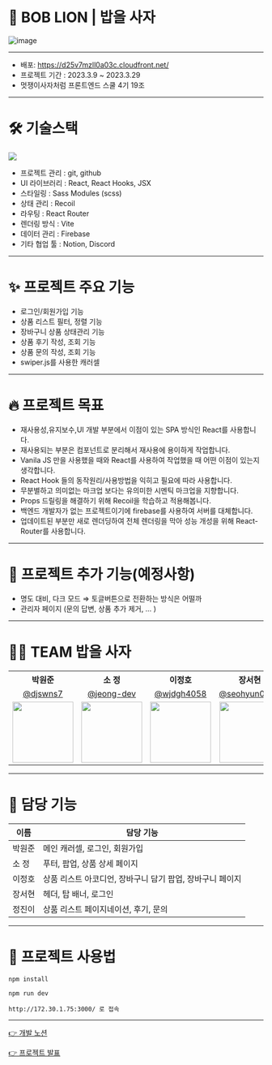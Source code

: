 # 🦁 BOB LION | 밥을 사자

![image](https://ifh.cc/g/Dw4qJo.png)

---

- 배포: https://d25v7mzll0a03c.cloudfront.net/
- 프로젝트 기간 : 2023.3.9 ~ 2023.3.29
- 멋쟁이사자처럼 프론트엔드 스쿨 4기 19조

---

# 🛠 기술스택

<p herf="https://skillicons.dev">
  <img src="https://skillicons.dev/icons?i=react,js,html,css,sass,firebase,figma,github&perline=20"/>
</p>

- 프로젝트 관리 : git, github
- UI 라이브러리 : React, React Hooks, JSX
- 스타일링 : Sass Modules (scss)
- 상태 관리 : Recoil
- 라우팅 : React Router
- 렌더링 방식 : Vite
- 데이터 관리 : Firebase
- 기타 협업 툴 : Notion, Discord

---

# ✨ 프로젝트 주요 기능

- 로그인/회원가입 기능
- 상품 리스트 필터, 정렬 기능
- 장바구니 상품 상태관리 기능
- 상품 후기 작성, 조회 기능
- 상품 문의 작성, 조회 기능
- swiper.js를 사용한 캐러셀

---

# 🔥 프로젝트 목표

- 재사용성,유지보수,UI 개발 부분에서 이점이 있는 SPA 방식인 React를 사용합니다.
- 재사용되는 부분은 컴포넌트로 분리해서 재사용에 용이하게 작업합니다.
- Vanila JS 만을 사용했을 때와 React를 사용하여 작업했을 때 어떤 이점이 있는지 생각합니다.
- React Hook 들의 동작원리/사용방법을 익히고 필요에 따라 사용합니다.
- 무분별하고 의미없는 마크업 보다는 유의미한 시멘틱 마크업을 지향합니다.
- Props 드릴링을 해결하기 위해 Recoil을 학습하고 적용해봅니다.
- 백엔드 개발자가 없는 프로젝트이기에 firebase를 사용하여 서버를 대체합니다.
- 업데이트된 부분만 새로 렌더딩하여 전체 렌더링을 막아 성능 개성을 위해 React-Router를 사용합니다.

---

# 👊 프로젝트 추가 기능(예정사항)

- 명도 대비, 다크 모드 ⇒ 토글버튼으로 전환하는 방식은 어떨까
- 관리자 페이지 (문의 답변, 상품 추가 제거, … )

---

# 🧑‍💻 TEAM 밥을 사자

<table>
  <tr>
    <th>박원준</th>
    <th>소 정</th>
    <th>이정호</th>
    <th>장서현</th>
    <th>정진이</th>
  </tr>
  <tr>
    <td align="center"><a href="https://github.com/djswns7">@djswns7</a></td>
    <td align="center"><a href="https://github.com/jeong-dev">@jeong-dev</a></td>
    <td align="center"><a href="https://github.com/wjdgh4058">@wjdgh4058</a></td>
    <td align="center"><a href="https://github.com/seohyun0620">@seohyun0620</a></td>
    <td align="center"><a href="https://github.com/luvdo0112">@luvdo0112</a></td>
  </tr>
  <tr>
    <td align="center"><img src="https://github.com/djswns7.png" width="120"></td>
    <td align="center"><img src="https://github.com/jeong-dev.png" width="120"></td>
    <td align="center"><img src="https://github.com/wjdgh4058.png" width="120"></td>
    <td align="center"><img src="https://github.com/seohyun0620.png" width="120"></td>
    <td align="center"><img src="https://github.com/luvdo0112.png" width="120"></td>
  </tr>
</table>

---

# 📍 담당 기능

| 이름   | 담당 기능                                          |
| ------ | ----------------------------------------------- |
| 박원준 | 메인 캐러셀, 로그인, 회원가입                           |
| 소 정 | 푸터, 팝업, 상품 상세 페이지                            |
| 이정호 | 상품 리스트 아코디언, 장바구니 담기 팝업, 장바구니 페이지      |
| 장서현 | 헤더, 탑 배너, 로그인                                 |
| 정진이 | 상품 리스트 페이지네이션, 후기, 문의                      |

---

# 🚀 프로젝트 사용법

```
npm install
```

```
npm run dev
```

```
http://172.30.1.75:3000/ 로 접속
```

---

[👉 개발 노션](https://www.notion.so/b88eabcec9c24808abd1bc5c6e9afc07)

[👉 프로젝트 발표](https://www.miricanvas.com/v/11w50vn)

